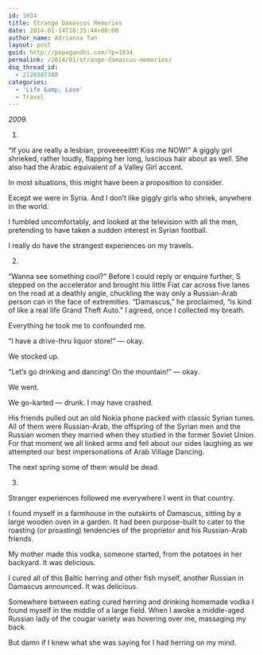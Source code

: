 ```yaml
---
id: 1034
title: Strange Damascus Memories
date: 2014-01-14T18:35:44+00:00
author_name: Adrianna Tan
layout: post
guid: http://popagandhi.com/?p=1034
permalink: /2014/01/strange-damascus-memories/
dsq_thread_id:
  - 2120387388
categories:
  - 'Life &amp; Love'
  - Travel
---
```

_2009._

1.

&#8220;If you are really a lesbian, proveeeeittt! Kiss me NOW!&#8221; A giggly girl shrieked, rather loudly, flapping her long, luscious hair about as well. She also had the Arabic equivalent of a Valley Girl accent.

In most situations, this might have been a proposition to consider.

Except we were in Syria. And I don&#8217;t like giggly girls who shriek, anywhere in the world.

I fumbled uncomfortably, and looked at the television with all the men, pretending to have taken a sudden interest in Syrian football.

I really do have the strangest experiences on my travels.

2.

&#8220;Wanna see something cool?&#8221; Before I could reply or enquire further, S stepped on the accelerator and brought his little Fiat car across five lanes on the road at a deathly angle, chuckling the way only a Russian-Arab person can in the face of extremities. &#8220;Damascus,&#8221; he proclaimed, &#8220;is kind of like a real life Grand Theft Auto.&#8221; I agreed, once I collected my breath.

Everything he took me to confounded me.

&#8220;I have a drive-thru liquor store!&#8221; &#8212; okay.

We stocked up.

&#8220;Let&#8217;s go drinking and dancing! On the mountain!&#8221; &#8212; okay.

We went.

We go-karted &#8212; drunk. I may have crashed.

His friends pulled out an old Nokia phone packed with classic Syrian tunes. All of them were Russian-Arab, the offspring of the Syrian men and the Russian women they married when they studied in the former Soviet Union. For that moment we all linked arms and fell about our sides laughing as we attempted our best impersonations of Arab Village Dancing.

The next spring some of them would be dead.

3.

Stranger experiences followed me everywhere I went in that country.

I found myself in a farmhouse in the outskirts of Damascus, sitting by a large wooden oven in a garden. It had been purpose-built to cater to the roasting (or proasting) tendencies of the proprietor and his Russian-Arab friends.

My mother made this vodka, someone started, from the potatoes in her backyard. It was delicious.

I cured all of this Baltic herring and other fish myself, another Russian in Damascus announced. It was delicious.

Somewhere between eating cured herring and drinking homemade vodka I found myself in the middle of a large field. When I awoke a middle-aged Russian lady of the cougar variety was hovering over me, massaging my back.

But damn if I knew what she was saying for I had herring on my mind.
